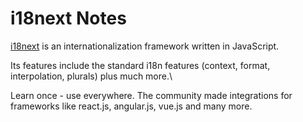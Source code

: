 # i18next Notes

[i18next] is an internationalization framework written in JavaScript.

Its features include the standard i18n features (context, format, interpolation, plurals) plus much more.\

Learn once - use everywhere. The community made integrations for frameworks like react.js, angular.js, vue.js and many more.


[i18next]: https://www.i18next.com/
